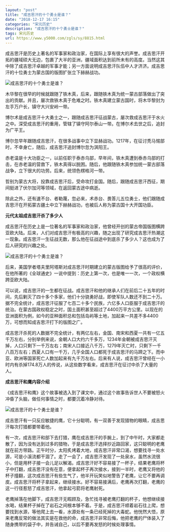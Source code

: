 ```yaml
---
layout: "post"
title: "成吉思汗的十个勇士是谁？"
date: "2018-12-17 16:15"
categories: "宋元历史"
description: "成吉思汗的十个勇士是谁？"
tags: 宋元历史
url: https://www.y5000.com/zgls/sy/8815.html
---
```






成吉思汗是历史上著名的军事家和政治家，在国际上享有很大的声誉。成吉思汗开拓的疆域硕大无边，包裹了大半的亚洲，疆域面积达到前所未有的高度。当然这其中除了成吉思汗卓越的军事才能；另一方面说明成吉思汗队伍中人才济济。成吉思汗的十位勇士为蒙古国的版图扩张立下赫赫战功。

![成吉思汗的十个勇士是谁？](/uploads/allimg/161230/6-16123010524Q42.JPG)

木华黎在很早的时候就跟随了铁木真，后来，跟随铁木真为统一蒙古部落做出了突出的贡献。并且，屡次救铁木真于危难之时。铁木真建立蒙古国时，将木华黎封为左手万户长，镇守大兴安岭一带。

博尔术是成吉思汗十大勇士之一，跟随成吉思汗征战蒙古，屡次救成吉思汗于水火之中。深受成吉思汗的重用，管辖了镇守阿尔泰山一带。在博尔术去世之后，追封为广平王。

博尔忽早年跟随成吉思汗，在很多战事中立下显赫战功。1217年，在征讨秃马惕部时，不幸身亡，随后，成吉思汗追封博尔忽为淇阳王。

赤老温是十大功臣之一，以前任职于泰赤乌部，早年间，铁木真遭到泰赤乌部的打击，在赤老温的营救下，铁木真得以脱困。随后，他跟随铁木真参加统一蒙古部落战争，立下很大的功劳。后来，统领色楞格河一带。

哲别为蒙古大将，投靠成吉思汗后，受命攻打金国。随后，跟随成吉思汗西征，期间挺进了伏尔加河等领域，在返回蒙古途中病逝。

除此之外，还有速不台、者勒蔑，忽必来，术赤台、畏答儿五位勇士，他们跟随成吉思汗在开拓蒙古疆土中立下赫赫战功，也被后人称为蒙古国十大开国功臣。

**元代太祖成吉思汗杀了多少人**

成吉思汗在历史上是一位著名的军事家和政治家，他曾经开创的蒙古帝国版图横跨亚欧大陆。后来，人们对成吉思汗有极高的兴趣，随之出现了研究成吉思汗热潮这一现象。成吉思汗一生征战无数，那么他在征战途中到底杀了多少人？这也成为了后人研究的兴趣之处。

![成吉思汗的十个勇士是谁？](/uploads/allimg/161230/6-16123010525ML.JPG)

后来，美国学者塔夫里阿塔斯对成吉思汗时期建立的蒙古版图给予了很高的评价，在他所著的《全球通史》一说中提到：历史上第一次，也是唯一一次，一个政权横跨亚欧大陆。

可以说，成吉思汗的一生都在征战。成吉思汗和他的继承人们在前后二十五年的时间，先后剿灭了四十多个多家，他们十分骁勇好战，即使军队人数还不到二十万。据不完全统计，成吉思汗征服了七百二十多个民族，六亿多人口臣服于成吉思汗的统治。在蒙古国政权稳定之时，国土面积甚至超过了4400万平方公里。以现在的亚洲面积为例，如今的亚种面积总和包括岛屿等土地，加起来一共差不多4400万，可想而知成吉思汗打下的版图之广。

成吉思汗杀死的人数据不完全统计，有两亿左右，金国、南宋和西夏一共有一亿五千万左右，分别举例来说，金朝人口大约六千多万，1234年金朝被成吉思汗灭掉，人口只剩下一千万左右；南宋人口接近八千万，1279年灭亡时，只剩下一千八百万左右；西夏人口有一千万，几乎全国人口都死于成吉思汗的马蹄之下。而中亚、欧洲等国家死亡人数加起来有九千万左右。后来有人说，成吉思汗曾经在一小时内有杀掉174.8万人的传说，从这些数字看来，成吉思汗在征讨中杀了大量的人。

**成吉思汗和鹰内容介绍**

《成吉思汗和鹰》这个故事被选入到了课文中，通过这个故事告诉世人不要被怒火冲昏了头脑，做任何事情之时，都要沉着冷静对待。

![成吉思汗的十个勇士是谁？](/uploads/allimg/161230/6-1612301053333G.JPG)

成吉思汗有一只反应敏捷的鹰，它十分聪明，有一双善于发现猎物的眼睛，成吉思汗每次打猎都要带着他。

有一次，成吉思汗和部下去打猎，鹰在成吉思汗的手腕上，到了中午时，大家都走散了，因为没有达到过多的猎物，于是成吉思汗选择抄近路回家，这只聪明的老鹰就在前方带路。正午时分，太阳炙烤着大地，成吉思汗非常口渴，想要找寻一处水源，可是小溪流都干涸了。走了一会了，成吉思汗发现了一处泉水，虽然水流很小，但是用杯子接一会儿足以解渴。成吉思汗好不容易接了一杯子，结果老鹰将杯子中打翻，成吉思汗没有在意，便拿起杯子再次接水，接到一半时，老鹰又将他的杯子撞翻，这次成吉思汗有些生气了，他半开玩笑似地警告了老鹰，让它不要再调皮。成吉思汗将杯子拿起来，继续接水。好不容易接满后，老鹰再次打翻，老鹰的这一行径惹怒了成吉思汗，他拿起弓箭将老鹰射死。

老鹰掉落在他脚下，成吉思汗无暇顾及，急忙找寻被老鹰打翻的杯子，他想继续接水喝，结果杯子掉在了岩石之间根本够不着。于是，成吉思汗顺着岩石往上爬，想要找到水源，等他爬上去一看，水源处有一条已经死掉的大毒蛇。他恍然大悟，原来老鹰反常的做法其实是在救他的命，成吉思汗非常后悔，他把老鹰的尸体装入了随身携带的袋子中，并告诫自己，以后不要再发怒的时候处理事情。
